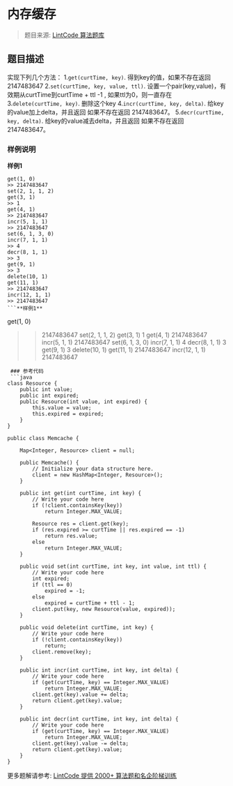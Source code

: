 # 内存缓存
 > 题目来源: [LintCode 算法题库](https://www.lintcode.com/problem/memcache/?utm_source=sc-github-wzz)
 ## 题目描述
 实现下列几个方法：
1.`get(curtTime, key)`. 得到key的值，如果不存在返回2147483647
2.`set(curtTime, key, value, ttl)`. 设置一个pair(key,value)，有效期从curtTime到curtTime + ttl -1 , 如果ttl为0，则一直存在
3.`delete(curtTime, key)`. 删除这个key
4.`incr(curtTime, key, delta)`. 给key的value加上delta，并且返回 如果不存在返回 2147483647。
5.`decr(curtTime, key, delta)`. 给key的value减去delta，并且返回 如果不存在返回 2147483647。
 ### 样例说明
 **样例1**

```
get(1, 0)
>> 2147483647
set(2, 1, 1, 2)
get(3, 1)
>> 1
get(4, 1)
>> 2147483647
incr(5, 1, 1)
>> 2147483647
set(6, 1, 3, 0)
incr(7, 1, 1)
>> 4
decr(8, 1, 1)
>> 3
get(9, 1)
>> 3
delete(10, 1)
get(11, 1)
>> 2147483647
incr(12, 1, 1)
>> 2147483647
```**样例1**

```
get(1, 0)
>> 2147483647
set(2, 1, 1, 2)
get(3, 1)
>> 1
get(4, 1)
>> 2147483647
incr(5, 1, 1)
>> 2147483647
set(6, 1, 3, 0)
incr(7, 1, 1)
>> 4
decr(8, 1, 1)
>> 3
get(9, 1)
>> 3
delete(10, 1)
get(11, 1)
>> 2147483647
incr(12, 1, 1)
>> 2147483647
```
 ### 参考代码
 ```java
class Resource {
    public int value;
    public int expired;
    public Resource(int value, int expired) {
        this.value = value;
        this.expired = expired;
    }
}

public class Memcache {

    Map<Integer, Resource> client = null;

    public Memcache() {
        // Initialize your data structure here.
        client = new HashMap<Integer, Resource>();
    }

    public int get(int curtTime, int key) {
        // Write your code here
        if (!client.containsKey(key))
            return Integer.MAX_VALUE;

        Resource res = client.get(key);
        if (res.expired >= curtTime || res.expired == -1)
            return res.value;
        else
            return Integer.MAX_VALUE;
    }

    public void set(int curtTime, int key, int value, int ttl) {
        // Write your code here
        int expired;
        if (ttl == 0)
            expired = -1;
        else
            expired = curtTime + ttl - 1;
        client.put(key, new Resource(value, expired));
    }

    public void delete(int curtTime, int key) {
        // Write your code here
        if (!client.containsKey(key))
            return;
        client.remove(key);
    }
    
    public int incr(int curtTime, int key, int delta) {
        // Write your code here
        if (get(curtTime, key) == Integer.MAX_VALUE)
            return Integer.MAX_VALUE;
        client.get(key).value += delta;
        return client.get(key).value;
    }

    public int decr(int curtTime, int key, int delta) {
        // Write your code here
        if (get(curtTime, key) == Integer.MAX_VALUE)
            return Integer.MAX_VALUE;
        client.get(key).value -= delta;
        return client.get(key).value;
    }
}
```
 更多题解请参考: [LintCode 提供 2000+ 算法题和名企阶梯训练](https://www.lintcode.com/problem/?utm_source=sc-github-wzz)